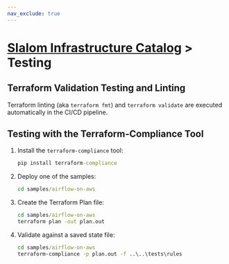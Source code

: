```yaml
---
nav_exclude: true
---
```

# [Slalom Infrastructure Catalog](../README.md) > Testing

## Terraform  Validation Testing and Linting

Terraform linting (aka `terraform fmt`) and `terraform validate` are executed
automatically in the CI/CD pipeline.

## Testing with the Terraform-Compliance Tool

1. Install the `terraform-compliance` tool:

    ```cmd
    pip install terraform-compliance
    ```

2. Deploy one of the samples:

    ```cmd
    cd samples/airflow-on-aws
    ```

3. Create the Terraform Plan file:

    ```cmd
    cd samples/airflow-on-aws
    terraform plan -out plan.out
    ```

4. Validate against a saved state file:

    ```cmd
    cd samples/airflow-on-aws
    terraform-compliance -p plan.out -f ..\..\tests\rules
    ```
